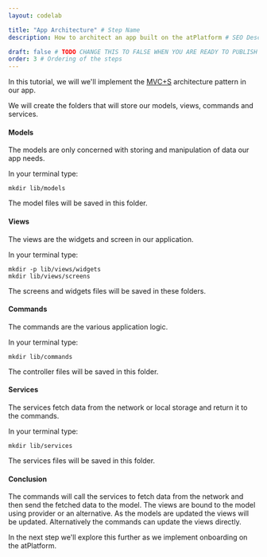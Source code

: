```yaml
---
layout: codelab

title: "App Architecture" # Step Name
description: How to architect an app built on the atPlatform # SEO Description for this step Documentation

draft: false # TODO CHANGE THIS TO FALSE WHEN YOU ARE READY TO PUBLISH THE PAGE
order: 3 # Ordering of the steps
---
```


In this tutorial, we will we'll implement the [MVC+S](https://blog.gskinner.com/archives/2020/09/flutter-state-management-with-mvcs.html) architecture pattern in our app.

We will create the folders that will store our models, views, commands and services.





#### Models

The models are only concerned with storing and manipulation of data our app needs.

In your terminal type:

```
mkdir lib/models
```
The model files will be saved in this folder.

#### Views

The views are the widgets and screen in our application.

In your terminal type:

```
mkdir -p lib/views/widgets
mkdir lib/views/screens
```
The screens and widgets files will be saved in these folders.

#### Commands

The commands are the various application logic.

In your terminal type:

```
mkdir lib/commands
```
The controller files will be saved in this folder.

#### Services

The services fetch data from the network or local storage and return it to the commands.

In your terminal type:

```
mkdir lib/services
```
The services files will be saved in this folder.



#### Conclusion

The commands will call the services to fetch data from the network and then send the fetched data to the model. The views are bound to the model using provider or an alternative. As the models are updated the views will be updated. Alternatively the commands can update the views directly.

In the next step we'll explore this further as we implement onboarding on the atPlatform.